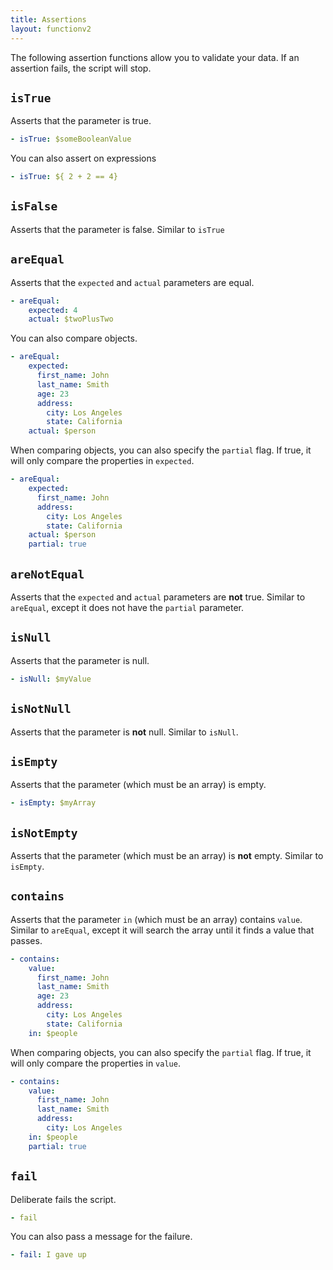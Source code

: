```yaml
---
title: Assertions
layout: functionv2
---
```


The following assertion functions allow you to validate your data. If an assertion fails, the script will stop.

## `isTrue`

Asserts that the parameter is true.

```yaml
- isTrue: $someBooleanValue
```

You can also assert on expressions

```yaml
- isTrue: ${ 2 + 2 == 4}
```

## `isFalse`

Asserts that the parameter is false. Similar to `isTrue`

## `areEqual`

Asserts that the `expected` and `actual` parameters are equal.

```yaml
- areEqual:
    expected: 4
    actual: $twoPlusTwo
```

You can also compare objects.

```yaml
- areEqual:
    expected:
      first_name: John
      last_name: Smith
      age: 23
      address:
        city: Los Angeles
        state: California
    actual: $person
```

When comparing objects, you can also specify the `partial` flag. If true, it will only compare the properties in `expected`.

```yaml
- areEqual:
    expected:
      first_name: John
      address:
        city: Los Angeles
        state: California
    actual: $person
    partial: true
```

## `areNotEqual`

Asserts that the `expected` and `actual` parameters are **not** true. Similar to `areEqual`, except it does not
have the `partial` parameter.

## `isNull`

Asserts that the parameter is null.

```yaml
- isNull: $myValue
```

## `isNotNull`

Asserts that the parameter is **not** null. Similar to `isNull`.

## `isEmpty`

Asserts that the parameter (which must be an array) is empty.

```yaml
- isEmpty: $myArray
```

## `isNotEmpty`

Asserts that the parameter (which must be an array) is **not** empty. Similar to `isEmpty`.

## `contains`

Asserts that the parameter `in` (which must be an array) contains `value`. Similar to `areEqual`, except it will search the array
until it finds a value that passes.

```yaml
- contains:
    value:
      first_name: John
      last_name: Smith
      age: 23
      address:
        city: Los Angeles
        state: California
    in: $people      
```

When comparing objects, you can also specify the `partial` flag. If true, it will only compare the properties in `value`.

```yaml
- contains:
    value:
      first_name: John
      last_name: Smith
      address:
        city: Los Angeles
    in: $people
    partial: true  
```

## `fail`

Deliberate fails the script.

```yaml
- fail
```

You can also pass a message for the failure.

```yaml
- fail: I gave up
```